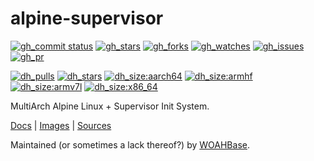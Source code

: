 # alpine-supervisor

[![gh_commit status][201]][151]
[![gh_stars][202]][152]
[![gh_forks][203]][153]
[![gh_watches][204]][154]
[![gh_issues][211]][161]
[![gh_pr][212]][162]

[![dh_pulls][205]][155]
[![dh_stars][206]][156]
[![dh_size:aarch64][208]][158]
[![dh_size:armhf][210]][160]
[![dh_size:armv7l][209]][159]
[![dh_size:x86_64][207]][157]

MultiArch Alpine Linux + Supervisor Init System.

[Docs][112] | [Images][155] | [Sources][151]

Maintained (or sometimes a lack thereof?) by [WOAHBase][110].

[110]: https://woahbase.online/
[112]: https://woahbase.online/images/alpine-supervisor/

[151]: https://github.com/woahbase/alpine-supervisor
[152]: https://github.com/woahbase/alpine-supervisor/stargazers
[153]: https://github.com/woahbase/alpine-supervisor/network/members
[154]: https://github.com/woahbase/alpine-supervisor/watchers
[155]: https://hub.docker.com/r/woahbase/alpine-supervisor
[156]: https://hub.docker.com/r/woahbase/alpine-supervisor
[157]: https://hub.docker.com/r/woahbase/alpine-supervisor/tags?name=x86_64&ordering=last_updated
[158]: https://hub.docker.com/r/woahbase/alpine-supervisor/tags?name=aarch64&ordering=last_updated
[159]: https://hub.docker.com/r/woahbase/alpine-supervisor/tags?name=armv7l&ordering=last_updated
[160]: https://hub.docker.com/r/woahbase/alpine-supervisor/tags?name=armhf&ordering=last_updated
[161]: https://github.com/woahbase/alpine-supervisor/issues
[162]: https://github.com/woahbase/alpine-supervisor/pulls

[201]: https://img.shields.io/github/last-commit/woahbase/alpine-supervisor?color=brightgreen&style=flat-square&logo=github
[202]: https://img.shields.io/github/stars/woahbase/alpine-supervisor?color=brightgreen&style=flat-square&logo=github
[203]: https://img.shields.io/github/forks/woahbase/alpine-supervisor?color=brightgreen&style=flat-square&logo=github
[204]: https://img.shields.io/github/watchers/woahbase/alpine-supervisor?color=brightgreen&style=flat-square&logo=github
[205]: https://img.shields.io/docker/pulls/woahbase/alpine-supervisor?color=brightgreen&style=flat-square&logo=docker&label=pulls
[206]: https://img.shields.io/docker/stars/woahbase/alpine-supervisor?color=brightgreen&style=flat-square&logo=docker&label=stars
[207]: https://img.shields.io/docker/image-size/woahbase/alpine-supervisor/x86_64?label=x86_64&color=brightgreen&style=flat-square&logo=docker
[208]: https://img.shields.io/docker/image-size/woahbase/alpine-supervisor/aarch64?label=aarch64&color=brightgreen&style=flat-square&logo=docker
[209]: https://img.shields.io/docker/image-size/woahbase/alpine-supervisor/armv7l?label=armv7l&color=brightgreen&style=flat-square&logo=docker
[210]: https://img.shields.io/docker/image-size/woahbase/alpine-supervisor/armhf?label=armhf&color=brightgreen&style=flat-square&logo=docker
[211]: https://img.shields.io/github/issues/woahbase/alpine-supervisor?color=brightgreen&style=flat-square&logo=github
[212]: https://img.shields.io/github/issues-pr/woahbase/alpine-supervisor?color=brightgreen&style=flat-square&logo=github
